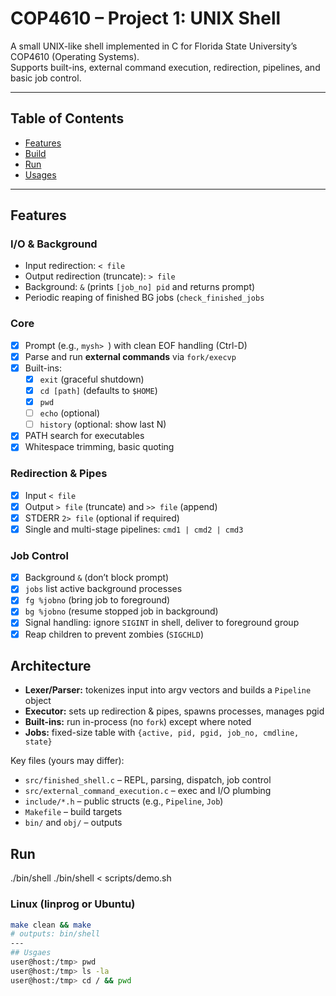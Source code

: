 # COP4610 – Project 1: UNIX Shell

A small UNIX-like shell implemented in C for Florida State University’s COP4610 (Operating Systems).  
Supports built-ins, external command execution, redirection, pipelines, and basic job control.

---

## Table of Contents
- [Features](#features)
- [Build](#build)
- [Run](#run)
- [Usages](#usages)
---

## Features
### I/O & Background
- Input redirection: `< file`
- Output redirection (truncate): `> file`
- Background: `&` (prints `[job_no] pid` and returns prompt)
- Periodic reaping of finished BG jobs (`check_finished_jobs`

### Core
- [x] Prompt (e.g., `mysh> `) with clean EOF handling (Ctrl-D)
- [x] Parse and run **external commands** via `fork/execvp`
- [x] Built-ins:
  - [x] `exit` (graceful shutdown)
  - [x] `cd [path]` (defaults to `$HOME`)
  - [x] `pwd`
  - [ ] `echo` (optional)
  - [ ] `history` (optional: show last N)
- [x] PATH search for executables
- [x] Whitespace trimming, basic quoting

### Redirection & Pipes
- [x] Input `< file`
- [x] Output `> file` (truncate) and `>> file` (append)
- [x] STDERR `2> file` (optional if required)
- [x] Single and multi-stage pipelines: `cmd1 | cmd2 | cmd3`

### Job Control 
- [x] Background `&` (don’t block prompt)
- [x] `jobs` list active background processes
- [x] `fg %jobno` (bring job to foreground)
- [x] `bg %jobno` (resume stopped job in background)
- [x] Signal handling: ignore `SIGINT` in shell, deliver to foreground group
- [x] Reap children to prevent zombies (`SIGCHLD`)

## Architecture
- **Lexer/Parser:** tokenizes input into argv vectors and builds a `Pipeline` object
- **Executor:** sets up redirection & pipes, spawns processes, manages pgid
- **Built-ins:** run in-process (no `fork`) except where noted
- **Jobs:** fixed-size table with `{active, pid, pgid, job_no, cmdline, state}`

Key files (yours may differ):
- `src/finished_shell.c` – REPL, parsing, dispatch, job control
- `src/external_command_execution.c` – exec and I/O plumbing
- `include/*.h` – public structs (e.g., `Pipeline`, `Job`)
- `Makefile` – build targets
- `bin/` and `obj/` – outputs

## Run
./bin/shell
./bin/shell < scripts/demo.sh

### Linux (linprog or Ubuntu)
```bash
make clean && make
# outputs: bin/shell
---
## Usgaes
user@host:/tmp> pwd
user@host:/tmp> ls -la
user@host:/tmp> cd / && pwd

